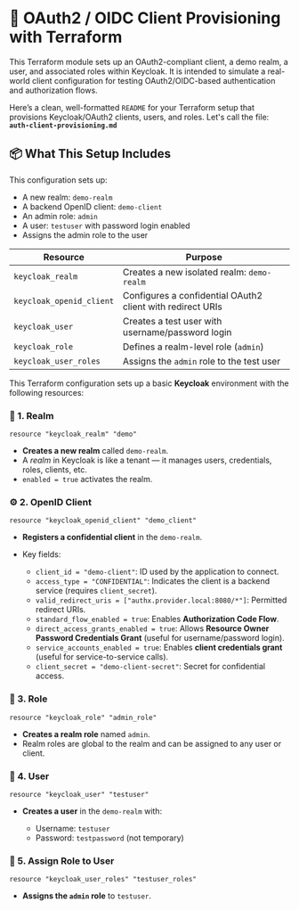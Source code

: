# 🔐 OAuth2 / OIDC Client Provisioning with Terraform

This Terraform module sets up an OAuth2-compliant client, a demo realm, a user, and associated roles within Keycloak. It is intended to simulate a real-world client configuration for testing OAuth2/OIDC-based authentication and authorization flows.

Here’s a clean, well-formatted `README` for your Terraform setup that provisions Keycloak/OAuth2 clients, users, and roles. Let's call the file: **`auth-client-provisioning.md`**


## 📦 What This Setup Includes

This configuration sets up:

* A new realm: `demo-realm`
* A backend OpenID client: `demo-client`
* An admin role: `admin`
* A user: `testuser` with password login enabled
* Assigns the admin role to the user


| Resource                 | Purpose                                                    |
| ------------------------ | ---------------------------------------------------------- |
| `keycloak_realm`         | Creates a new isolated realm: `demo-realm`                 |
| `keycloak_openid_client` | Configures a confidential OAuth2 client with redirect URIs |
| `keycloak_user`          | Creates a test user with username/password login           |
| `keycloak_role`          | Defines a realm-level role (`admin`)                       |
| `keycloak_user_roles`    | Assigns the `admin` role to the test user                  |


This Terraform configuration sets up a basic **Keycloak** environment with the following resources:


### 🔐 1. **Realm**

```hcl
resource "keycloak_realm" "demo"
```

* **Creates a new realm** called `demo-realm`.
* A *realm* in Keycloak is like a tenant — it manages users, credentials, roles, clients, etc.
* `enabled = true` activates the realm.

### ⚙️ 2. **OpenID Client**

```hcl
resource "keycloak_openid_client" "demo_client"
```

* **Registers a confidential client** in the `demo-realm`.
* Key fields:

  * `client_id = "demo-client"`: ID used by the application to connect.
  * `access_type = "CONFIDENTIAL"`: Indicates the client is a backend service (requires `client_secret`).
  * `valid_redirect_uris = ["authx.provider.local:8080/*"]`: Permitted redirect URIs.
  * `standard_flow_enabled = true`: Enables **Authorization Code Flow**.
  * `direct_access_grants_enabled = true`: Allows **Resource Owner Password Credentials Grant** (useful for username/password login).
  * `service_accounts_enabled = true`: Enables **client credentials grant** (useful for service-to-service calls).
  * `client_secret = "demo-client-secret"`: Secret for confidential access.

### 👮 3. **Role**

```hcl
resource "keycloak_role" "admin_role"
```

* **Creates a realm role** named `admin`.
* Realm roles are global to the realm and can be assigned to any user or client.

### 👤 4. **User**

```hcl
resource "keycloak_user" "testuser"
```

* **Creates a user** in the `demo-realm` with:

  * Username: `testuser`
  * Password: `testpassword` (not temporary)


### 🧾 5. **Assign Role to User**

```hcl
resource "keycloak_user_roles" "testuser_roles"
```

* **Assigns the `admin` role** to `testuser`.

